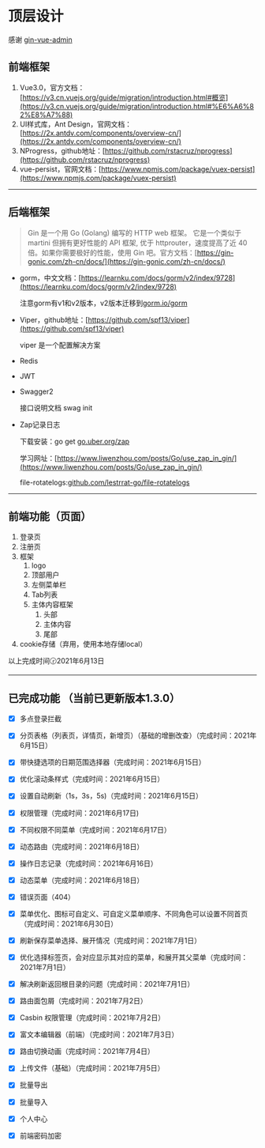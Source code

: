 # 顶层设计

感谢 [gin-vue-admin](https://www.gin-vue-admin.com/)

## 前端框架

1. Vue3.0，官方文档：[https://v3.cn.vuejs.org/guide/migration/introduction.html#概览](https://v3.cn.vuejs.org/guide/migration/introduction.html#%E6%A6%82%E8%A7%88)
2. UI样式库，Ant Design，官网文档：[https://2x.antdv.com/components/overview-cn/](https://2x.antdv.com/components/overview-cn/)
3. NProgress，github地址：[https://github.com/rstacruz/nprogress](https://github.com/rstacruz/nprogress)
4. vue-persist，官网文档：[https://www.npmjs.com/package/vuex-persist](https://www.npmjs.com/package/vuex-persist)

---

## 后端框架

> Gin 是一个用 Go (Golang) 编写的 HTTP web 框架。 它是一个类似于 martini 但拥有更好性能的 API 框架, 优于 httprouter，速度提高了近 40 倍。如果你需要极好的性能，使用 Gin 吧。官方文档：[https://gin-gonic.com/zh-cn/docs/](https://gin-gonic.com/zh-cn/docs/)

- gorm，中文文档：[https://learnku.com/docs/gorm/v2/index/9728](https://learnku.com/docs/gorm/v2/index/9728)

    注意gorm有v1和v2版本，v2版本迁移到[gorm.io/gorm](http://gorm.io/gorm)

- Viper，github地址：[https://github.com/spf13/viper](https://github.com/spf13/viper)

    viper 是一个配置解决方案

- Redis

- JWT

- Swagger2

    接口说明文档   swag init

- Zap记录日志

    下载安装：go get [go.uber.org/zap](http://go.uber.org/zap)

    学习网址：[https://www.liwenzhou.com/posts/Go/use_zap_in_gin/](https://www.liwenzhou.com/posts/Go/use_zap_in_gin/)

    file-rotatelogs:[github.com/lestrrat-go/file-rotatelogs](http://github.com/lestrrat-go/file-rotatelogs)

---

## 前端功能（页面）

1. 登录页
2. 注册页
3. 框架
    1. logo
    2. 顶部用户
    3. 左侧菜单栏
    4. Tab列表
    5. 主体内容框架
        1. 头部
        2. 主体内容
        3. 尾部
4. cookie存储（弃用，使用本地存储local）

以上完成时间🕝2021年6月13日

---

## 已完成功能 （当前已更新版本1.3.0）

- [x] 多点登录拦截
- [x] 分页表格（列表页，详情页，新增页）（基础的增删改查）（完成时间：2021年6月15日）
- [x] 带快捷选项的日期范围选择器（完成时间：2021年6月15日）
- [x] 优化滚动条样式（完成时间：2021年6月15日）
- [x] 设置自动刷新（1s，3s，5s)（完成时间：2021年6月15日）
- [x] 权限管理（完成时间：2021年6月17日)
- [x] 不同权限不同菜单（完成时间：2021年6月17日）
- [x] 动态路由（完成时间：2021年6月18日）
- [x] 操作日志记录（完成时间：2021年6月16日）
- [x] 动态菜单（完成时间：2021年6月18日）
- [x] 错误页面（404）
- [x] 菜单优化、图标可自定义、可自定义菜单顺序、不同角色可以设置不同首页（完成时间：2021年6月30日）
- [x] 刷新保存菜单选择、展开情况（完成时间：2021年7月1日）
- [x] 优化选择标签页，会对应显示其对应的菜单，和展开其父菜单（完成时间：2021年7月1日）
- [x] 解决刷新返回根目录的问题（完成时间：2021年7月1日）
- [x] 路由面包屑（完成时间：2021年7月2日）
- [x] Casbin 权限管理（完成时间：2021年7月2日）
- [x] 富文本编辑器（前端）（完成时间：2021年7月3日）
- [x] 路由切换动画（完成时间：2021年7月4日）
- [x] 上传文件（基础）（完成时间：2021年7月5日）
- [x] 批量导出
- [x] 批量导入
- [x] 个人中心
- [x] 前端密码加密

